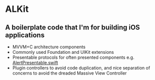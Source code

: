 # ALKit

## A boilerplate code that I'm for building iOS applications
- MVVM+C architecture components
- Commonly used Foundation and UIKit extensions
- Presentable protocols for often presented components e.g. [AlertPresentable.swift](https://github.com/adam-leitgeb/ALKit/blob/master/Sources/ALKit/Components/AlertPresentable.swift)
- Plugin controllers to avoid code duplication, and nice separation of concerns to avoid the dreaded Massive View Controller
